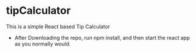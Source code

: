 # tipCalculator

This is a simple React based Tip Calculator

- After Downloading the repo, run npm install, and then start the react app as you normally would.